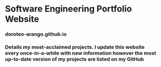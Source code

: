 # Software Engineering Portfolio Website
### doroteo-arango.github.io
### Details my most-acclaimed projects. I update this website every once-in-a-while with new information however the most up-to-date version of my projects are listed on my GitHub

